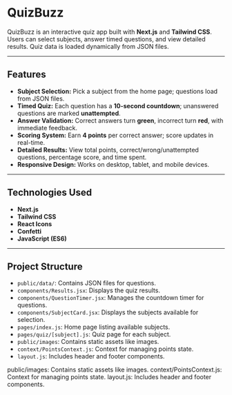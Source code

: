 # QuizBuzz

QuizBuzz is an interactive quiz app built with **Next.js** and **Tailwind CSS**. Users can select subjects, answer timed questions, and view detailed results. Quiz data is loaded dynamically from JSON files.

---

## Features

- **Subject Selection:** Pick a subject from the home page; questions load from JSON files.  
- **Timed Quiz:** Each question has a **10-second countdown**; unanswered questions are marked **unattempted**.  
- **Answer Validation:** Correct answers turn **green**, incorrect turn **red**, with immediate feedback.  
- **Scoring System:** Earn **4 points** per correct answer; score updates in real-time.  
- **Detailed Results:** View total points, correct/wrong/unattempted questions, percentage score, and time spent.  
- **Responsive Design:** Works on desktop, tablet, and mobile devices.  

---

## Technologies Used

- **Next.js**  
- **Tailwind CSS**  
- **React Icons**  
- **Confetti**  
- **JavaScript (ES6)**  

---

## Project Structure

- `public/data/`: Contains JSON files for questions.
- `components/Results.jsx`: Displays the quiz results.
- `components/QuestionTimer.jsx`: Manages the countdown timer for questions.
- `components/SubjectCard.jsx`: Displays the subjects available for selection.
- `pages/index.js`: Home page listing available subjects.
- `pages/quiz/[subject].js`: Quiz page for each subject.
- `public/images`: Contains static assets like images.
- `context/PointsContext.js`: Context for managing points state.
- `layout.js`: Includes header and footer components.

public/images: Contains static assets like images.
context/PointsContext.js: Context for managing points state.
layout.js: Includes header and footer components.
